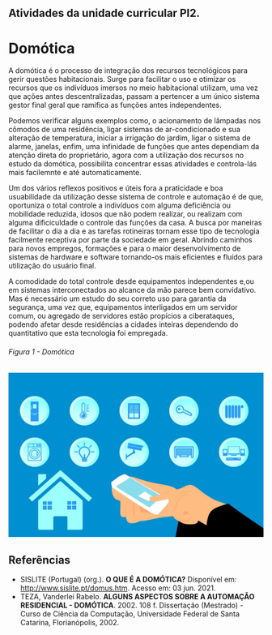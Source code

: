 
## Atividades da unidade curricular PI2.
  
  # Domótica
  A domótica é o processo de integração dos recursos tecnológicos para gerir questões habitacionais. Surge para facilitar o uso e otimizar os recursos que os indivíduos imersos no meio habitacional utilizam, uma vez que ações antes descentralizadas, passam a pertencer a um único sistema gestor final geral que ramifica as funções antes independentes.
  <p>Podemos verificar alguns exemplos como, o acionamento de lâmpadas nos cômodos de uma residência, ligar sistemas de ar-condicionado e sua alteração de temperatura, iniciar a irrigação do jardim, ligar o sistema de alarme, janelas, enfim, uma infinidade de funções que antes dependiam da atenção direta do proprietário, agora com a utilização dos recursos no estudo da domótica, possibilita concentrar essas atividades e controla-lás mais facilemnte e até automaticamente.<p>
  <p>Um dos vários reflexos positivos e úteis fora a praticidade e boa usuabilidade da utilização desse sistema de controle e automação é de que, oportuniza o total controle a indivíduos com alguma deficiência ou mobilidade reduzida, idosos que não podem realizar, ou realizam com alguma dificiculdade o controle das funções da casa. A busca por maneiras de facilitar o dia a dia e as tarefas rotineiras tornam esse tipo de tecnologia facilmente receptiva por parte da sociedade em geral. Abrindo caminhos para novos empregos, formações e para o maior desenvolvimento de sistemas de hardware e software tornando-os mais eficientes e fluídos para utilização do usuário final.<p>
    <p>A comodidade do total controle desde equipamentos independentes e,ou em sistemas interconectados ao alcance da mão parece bem convidativo. Mas é necessário um estudo do seu correto uso para garantia da segurança, uma vez que, equipamentos interligados em um servidor comum, ou agregado de servidores estão propícios a ciberataques, podendo afetar desde residências a cidades inteiras dependendo do quantitativo que esta tecnologia foi empregada. <p>
    
          
 ###### Figura 1 - Domótica   
         
![DOMÓTICA](./Imagens/home-4100193_1280.jpg)  

## Referências
    
* SISLITE (Portugal) (org.). **O QUE É A DOMÓTICA?** Disponível em: http://www.sislite.pt/domus.htm. Acesso em: 03 jun. 2021.
 * TEZA, Vanderlei Rabelo. **ALGUNS ASPECTOS SOBRE A AUTOMAÇÃO RESIDENCIAL - DOMÓTICA**. 2002. 108 f. Dissertação (Mestrado) - Curso de Ciência da Computação, Universidade Federal de Santa Catarina, Florianópolis, 2002.
